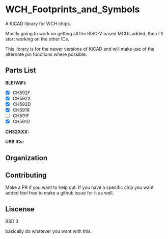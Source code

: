 # WCH_Footprints_and_Symbols
A KiCAD library for WCH chips.


Mostly going to work on getting all the RISC-V based MCUs added, then I'll 
start working on the other ICs.

This library is for the newer versions of KiCAD and will make use of the
alternate pin functions where possible.


## Parts List

**BLE/WiFi:**

- [X] CH592F
- [X] CH592X
- [X] CH592D
- [X] CH591R
- [ ] CH591F
- [X] CH591D

**CH32XXX:**


**USB ICs:**




## Organization

## Contributing

Make a PR if you want to help out. If you have a specific chip you want 
added feel free to make a github issue for it as well.

## Liscense

BSD 3

basically do whatever you want with this.
